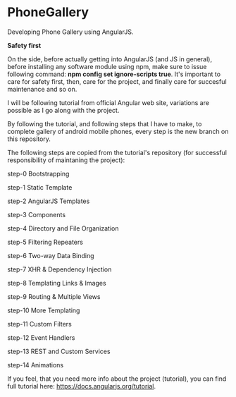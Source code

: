 # PhoneGallery
Developing Phone Gallery using AngularJS.

**Safety first**

On the side, before actually getting into AngularJS (and JS in general), before installing any software module using npm, make sure to issue following command: **npm config set ignore-scripts true**. It's important to care for safety first, then, care for the project,  and finally care for succesful maintenance and so on.

I will be following tutorial from official Angular web site, variations are possible as I go along with the project.

By following the tutorial, and following steps that I have to make, to complete gallery of android mobile phones, every step is the new branch on this repository.

The following steps are copied from the tutorial's repository (for successful responsibility of maintaning the project):

step-0 Bootstrapping

step-1 Static Template

step-2 AngularJS Templates

step-3 Components

step-4 Directory and File Organization

step-5 Filtering Repeaters

step-6 Two-way Data Binding

step-7 XHR & Dependency Injection

step-8 Templating Links & Images

step-9 Routing & Multiple Views

step-10 More Templating

step-11 Custom Filters

step-12 Event Handlers

step-13 REST and Custom Services

step-14 Animations

If you feel, that you need more info about the project (tutorial), you can find full tutorial here: https://docs.angularjs.org/tutorial.
